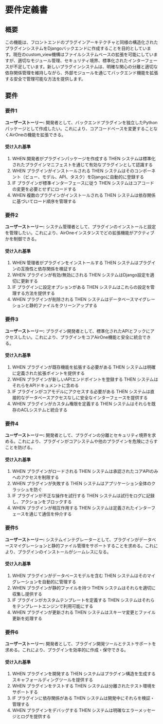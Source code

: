 # 要件定義書

## 概要

この機能は、フロントエンドのプラグインアーキテクチャと同様の構造化されたプラグインシステムをDjangoバックエンドに作成することを目的としています。現在のcustom_view機構はファイルシステムベースの拡張を可能にしていますが、適切なモジュール管理、セキュリティ境界、標準化されたインターフェースが不足しています。新しいプラグインシステムは、明確な関心の分離と適切な依存関係管理を維持しながら、外部モジュールを通じてバックエンド機能を拡張する安全で管理可能な方法を提供します。

## 要件

### 要件1

**ユーザーストーリー:** 開発者として、バックエンドプラグインを独立したPythonパッケージとして作成したい。これにより、コアコードベースを変更することなくAirOneの機能を拡張できる。

#### 受け入れ基準

1. WHEN 開発者がプラグインパッケージを作成する THEN システムは標準化されたプラグインマニフェストを通じて有効なプラグインとして認識する
2. WHEN プラグインがインストールされる THEN システムはそのコンポーネント（ビュー、モデル、API、タスク）をDjangoに自動的に登録する
3. IF プラグインが標準インターフェースに従う THEN システムはコアコードの変更を必要とせずにロードする
4. WHEN 複数のプラグインがインストールされる THEN システムは依存関係に基づいてロード順序を管理する

### 要件2

**ユーザーストーリー:** システム管理者として、プラグインのインストールと設定を管理したい。これにより、AirOneインスタンスでどの拡張機能がアクティブかを制御できる。

#### 受け入れ基準

1. WHEN 管理者がプラグインをインストールする THEN システムはプラグインの互換性と依存関係を検証する
2. WHEN プラグインが有効/無効にされる THEN システムはDjango設定を適切に更新する
3. IF プラグインに設定オプションがある THEN システムはこれらの設定を管理する方法を提供する
4. WHEN プラグインが削除される THEN システムはデータベースマイグレーションと静的ファイルをクリーンアップする

### 要件3

**ユーザーストーリー:** プラグイン開発者として、標準化されたAPIとフックにアクセスしたい。これにより、プラグインをコアAirOne機能と安全に統合できる。

#### 受け入れ基準

1. WHEN プラグインが既存機能を拡張する必要がある THEN システムは明確に定義された拡張ポイントを提供する
2. WHEN プラグインが新しいAPIエンドポイントを登録する THEN システムはそれらをAPIドキュメントに含める
3. IF プラグインがコアモデルにアクセスする必要がある THEN システムは直接的なデータベースアクセスなしに安全なインターフェースを提供する
4. WHEN プラグインがカスタム権限を定義する THEN システムはそれらを既存のACLシステムと統合する

### 要件4

**ユーザーストーリー:** 開発者として、プラグインの分離とセキュリティ境界を求める。これにより、プラグインがコアシステムや他のプラグインを危険にさらすことを防げる。

#### 受け入れ基準

1. WHEN プラグインがロードされる THEN システムは承認されたコアAPIのみへのアクセスを制限する
2. WHEN プラグインが失敗する THEN システムはアプリケーション全体のクラッシュを防ぐ
3. IF プラグインが不正な操作を試行する THEN システムは試行をログに記録し、アクションをブロックする
4. WHEN プラグインが相互作用する THEN システムは定義されたインターフェースを通じて通信を仲介する

### 要件5

**ユーザーストーリー:** システムインテグレーターとして、プラグインがデータベースマイグレーションと静的ファイル管理をサポートすることを求める。これにより、プラグインのインストールがシームレスになる。

#### 受け入れ基準

1. WHEN プラグインがデータベースモデルを含む THEN システムはそのマイグレーションを自動的に管理する
2. WHEN プラグインが静的ファイルを持つ THEN システムはそれらを適切に収集し提供する
3. IF プラグインがカスタムテンプレートを定義する THEN システムはそれらをテンプレートエンジンで利用可能にする
4. WHEN プラグインが更新される THEN システムはスキーマ変更とファイル更新を処理する

### 要件6

**ユーザーストーリー:** 開発者として、プラグイン開発ツールとテストサポートを求める。これにより、プラグインを効率的に作成・保守できる。

#### 受け入れ基準

1. WHEN プラグインを開発する THEN システムはプラグイン構造を生成するスキャフォールディングツールを提供する
2. WHEN プラグインをテストする THEN システムは分離されたテスト環境をサポートする
3. IF プラグインに依存関係がある THEN システムは開発中にそれらを検証・管理する
4. WHEN プラグインをデバッグする THEN システムは明確なエラーメッセージとログを提供する
